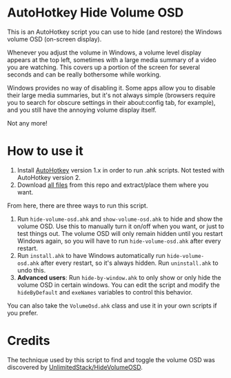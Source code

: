 # AutoHotkey Hide Volume OSD

This is an AutoHotkey script you can use to hide (and restore) the Windows volume OSD (on-screen display).

Whenever you adjust the volume in Windows, a volume level display appears at the top left, sometimes with a large media summary of a video you are watching. This covers up a portion of the screen for several seconds and can be really bothersome while working.

Windows provides no way of disabling it. Some apps allow you to disable their large media summaries, but it's not always simple (browsers require you to search for obscure settings in their about:config tab, for example), and you still have the annoying volume display itself.

Not any more!

# How to use it

1) Install [AutoHotkey](https://www.autohotkey.com/) version 1.x in order to run .ahk scripts. Not tested with AutoHotkey version 2.
2) Download [all files](https://github.com/sophice/ahk-hide-volume-osd/archive/refs/heads/main.zip) from this repo and extract/place them where you want.

From here, there are three ways to run this script.

1) Run `hide-volume-osd.ahk` and `show-volume-osd.ahk` to hide and show the volume OSD. Use this to manually turn it on/off when you want, or just to test things out. The volume OSD will only remain hidden until you restart Windows again, so you will have to run `hide-volume-osd.ahk` after every restart.
2) Run `install.ahk` to have Windows automatically run `hide-volume-osd.ahk` after every restart, so it's always hidden. Run `uninstall.ahk` to undo this.
3) **Advanced users**: Run `hide-by-window.ahk` to only show or only hide the volume OSD in certain windows. You can edit the script and modify the `hideByDefault` and `exeNames` variables to control this behavior.

You can also take the `VolumeOsd.ahk` class and use it in your own scripts if you prefer.

# Credits

The technique used by this script to find and toggle the volume OSD was discovered by [UnlimitedStack/HideVolumeOSD](https://github.com/UnlimitedStack/HideVolumeOSD).
